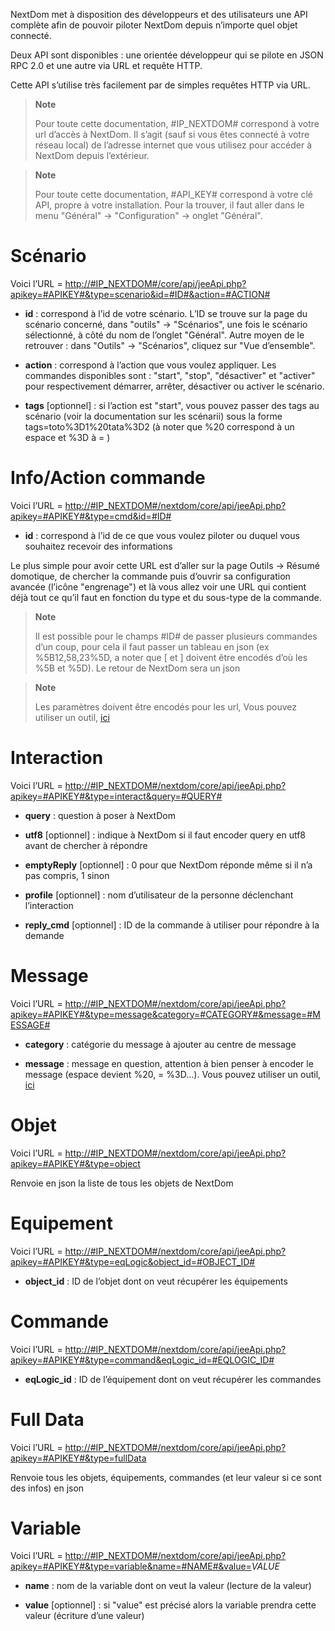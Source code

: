NextDom met à disposition des développeurs et des utilisateurs une API
complète afin de pouvoir piloter NextDom depuis n’importe quel objet
connecté.

Deux API sont disponibles : une orientée développeur qui se pilote en
JSON RPC 2.0 et une autre via URL et requête HTTP.

Cette API s’utilise très facilement par de simples requêtes HTTP via
URL.

> **Note**
>
> Pour toute cette documentation, \#IP\_NEXTDOM\# correspond à votre url
> d’accès à NextDom. Il s’agit (sauf si vous êtes connecté à votre réseau
> local) de l’adresse internet que vous utilisez pour accéder à NextDom
> depuis l’extérieur.

> **Note**
>
> Pour toute cette documentation, \#API\_KEY\# correspond à votre clé
> API, propre à votre installation. Pour la trouver, il faut aller dans
> le menu "Général" → "Configuration" → onglet "Général".

Scénario 
========

Voici l’URL =
[http://\#IP\_NEXTDOM\#/core/api/jeeApi.php?apikey=\#APIKEY\#&type=scenario&id=\#ID\#&action=\#ACTION\#](http://#IP_NEXTDOM#/core/api/jeeApi.php?apikey=#APIKEY#&type=scenario&id=#ID#&action=#ACTION#)

-   **id** : correspond à l’id de votre scénario. L’ID se trouve sur la
    page du scénario concerné, dans "outils" → "Scénarios", une fois le
    scénario sélectionné, à côté du nom de l’onglet "Général". Autre
    moyen de le retrouver : dans "Outils" → "Scénarios", cliquez sur
    "Vue d’ensemble".

-   **action** : correspond à l’action que vous voulez appliquer. Les
    commandes disponibles sont : "start", "stop", "désactiver" et
    "activer" pour respectivement démarrer, arrêter, désactiver ou
    activer le scénario.

-   **tags** \[optionnel\] : si l’action est "start", vous pouvez passer
    des tags au scénario (voir la documentation sur les scénarii) sous
    la forme tags=toto%3D1%20tata%3D2 (à noter que %20 correspond à un
    espace et %3D à = )

Info/Action commande 
====================

Voici l’URL =
[http://\#IP\_NEXTDOM\#/nextdom/core/api/jeeApi.php?apikey=\#APIKEY\#&type=cmd&id=\#ID\#](http://#IP_NEXTDOM#/nextdom/core/api/jeeApi.php?apikey=#APIKEY#&type=cmd&id=#ID#)

-   **id** : correspond à l’id de ce que vous voulez piloter ou duquel
    vous souhaitez recevoir des informations

Le plus simple pour avoir cette URL est d’aller sur la page Outils →
Résumé domotique, de chercher la commande puis d’ouvrir sa configuration
avancée (l’icône "engrenage") et là vous allez voir une URL qui contient
déjà tout ce qu’il faut en fonction du type et du sous-type de la
commande.

> **Note**
>
> Il est possible pour le champs \#ID\# de passer plusieurs commandes
> d’un coup, pour cela il faut passer un tableau en json (ex
> %5B12,58,23%5D, a noter que \[ et \] doivent être encodés d’où les %5B
> et %5D). Le retour de NextDom sera un json

> **Note**
>
> Les paramètres doivent être encodés pour les url, Vous pouvez utiliser
> un outil, [ici](https://meyerweb.com/eric/tools/dencoder/)

Interaction 
===========

Voici l’URL =
[http://\#IP\_NEXTDOM\#/nextdom/core/api/jeeApi.php?apikey=\#APIKEY\#&type=interact&query=\#QUERY\#](http://#IP_NEXTDOM#/nextdom/core/api/jeeApi.php?apikey=#APIKEY#&type=interact&query=#QUERY#)

-   **query** : question à poser à NextDom

-   **utf8** \[optionnel\] : indique à NextDom si il faut encoder query
    en utf8 avant de chercher à répondre

-   **emptyReply** \[optionnel\] : 0 pour que NextDom réponde même si il
    n’a pas compris, 1 sinon

-   **profile** \[optionnel\] : nom d’utilisateur de la personne
    déclenchant l’interaction

-   **reply\_cmd** \[optionnel\] : ID de la commande à utiliser pour
    répondre à la demande

Message 
=======

Voici l’URL =
[http://\#IP\_NEXTDOM\#/nextdom/core/api/jeeApi.php?apikey=\#APIKEY\#&type=message&category=\#CATEGORY\#&message=\#MESSAGE\#](http://#IP_NEXTDOM#/nextdom/core/api/jeeApi.php?apikey=#APIKEY#&type=message&category=#CATEGORY#&message=#MESSAGE#)

-   **category** : catégorie du message à ajouter au centre de message

-   **message** : message en question, attention à bien penser à encoder
    le message (espace devient %20, = %3D…​). Vous pouvez utiliser un
    outil, [ici](https://meyerweb.com/eric/tools/dencoder/)

Objet 
=====

Voici l’URL =
[http://\#IP\_NEXTDOM\#/nextdom/core/api/jeeApi.php?apikey=\#APIKEY\#&type=object](http://#IP_NEXTDOM#/nextdom/core/api/jeeApi.php?apikey=#APIKEY#&type=object)

Renvoie en json la liste de tous les objets de NextDom

Equipement 
==========

Voici l’URL =
[http://\#IP\_NEXTDOM\#/nextdom/core/api/jeeApi.php?apikey=\#APIKEY\#&type=eqLogic&object\_id=\#OBJECT\_ID\#](http://#IP_NEXTDOM#/nextdom/core/api/jeeApi.php?apikey=#APIKEY#&type=eqLogic&object_id=#OBJECT_ID#)

-   **object\_id** : ID de l’objet dont on veut récupérer les
    équipements

Commande 
========

Voici l’URL =
[http://\#IP\_NEXTDOM\#/nextdom/core/api/jeeApi.php?apikey=\#APIKEY\#&type=command&eqLogic\_id=\#EQLOGIC\_ID\#](http://#IP_NEXTDOM#/nextdom/core/api/jeeApi.php?apikey=#APIKEY#&type=command&eqLogic_id=#EQLOGIC_ID#)

-   **eqLogic\_id** : ID de l’équipement dont on veut récupérer les
    commandes

Full Data 
=========

Voici l’URL =
[http://\#IP\_NEXTDOM\#/nextdom/core/api/jeeApi.php?apikey=\#APIKEY\#&type=fullData](http://#IP_NEXTDOM#/nextdom/core/api/jeeApi.php?apikey=#APIKEY#&type=fullData)

Renvoie tous les objets, équipements, commandes (et leur valeur si ce
sont des infos) en json

Variable 
========

Voici l’URL =
[http://\#IP\_NEXTDOM\#/nextdom/core/api/jeeApi.php?apikey=\#APIKEY\#&type=variable&name=\#NAME\#&value=](http://#IP_NEXTDOM#/nextdom/core/api/jeeApi.php?apikey=#APIKEY#&type=variable&name=#NAME#&value=)*VALUE*

-   **name** : nom de la variable dont on veut la valeur (lecture de
    la valeur)

-   **value** \[optionnel\] : si "value" est précisé alors la variable
    prendra cette valeur (écriture d’une valeur)


